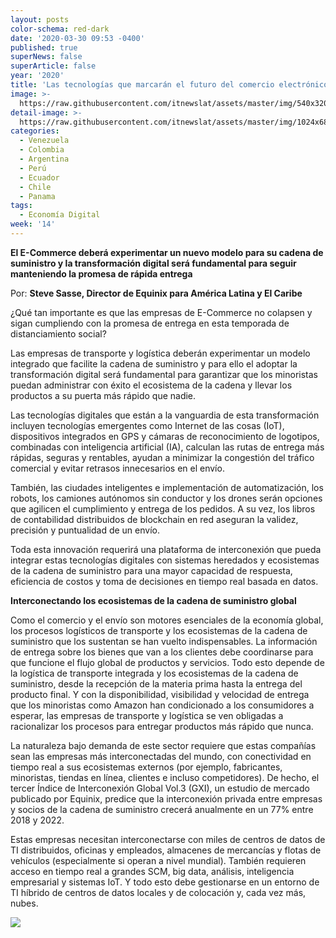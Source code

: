 ```yaml
---
layout: posts
color-schema: red-dark
date: '2020-03-30 09:53 -0400'
published: true
superNews: false
superArticle: false
year: '2020'
title: 'Las tecnologías que marcarán el futuro del comercio electrónico '
image: >-
  https://raw.githubusercontent.com/itnewslat/assets/master/img/540x320/Steve-Sasse-p.jpg
detail-image: >-
  https://raw.githubusercontent.com/itnewslat/assets/master/img/1024x680/Steve-Sasse-g.jpg
categories:
  - Venezuela
  - Colombia
  - Argentina
  - Perú
  - Ecuador
  - Chile
  - Panama
tags:
  - Economía Digital
week: '14'
---
```

**El E-Commerce deberá experimentar un nuevo modelo para su cadena de suministro y la transformación digital será fundamental para seguir manteniendo la promesa de rápida entrega**

Por: **Steve Sasse, Director de Equinix para América Latina y El Caribe**

¿Qué tan importante es que las empresas de E-Commerce no colapsen y sigan cumpliendo con la promesa de entrega en esta temporada de distanciamiento social? 

Las empresas de transporte y logística deberán experimentar un modelo integrado que facilite la cadena de suministro y para ello el adoptar la transformación digital será fundamental para garantizar que los minoristas puedan administrar con éxito el ecosistema de la cadena y llevar los productos a su puerta más rápido que nadie.

Las tecnologías digitales que están a la vanguardia de esta transformación incluyen tecnologías emergentes como Internet de las cosas (IoT), dispositivos integrados en GPS y cámaras de reconocimiento de logotipos, combinadas con inteligencia artificial (IA), calculan las rutas de entrega más rápidas, seguras y rentables, ayudan a minimizar la congestión del tráfico comercial y evitar retrasos innecesarios en el envío.

También, las ciudades inteligentes e implementación de automatización, los robots, los camiones autónomos sin conductor y los drones serán opciones que agilicen el cumplimiento y entrega de los pedidos. A su vez, los libros de contabilidad distribuidos de blockchain en red aseguran la validez, precisión y puntualidad de un envío.

Toda esta innovación requerirá una plataforma de interconexión que pueda integrar estas tecnologías digitales con sistemas heredados y ecosistemas de la cadena de suministro para una mayor capacidad de respuesta, eficiencia de costos y toma de decisiones en tiempo real basada en datos.

**Interconectando los ecosistemas de la cadena de suministro global**

Como el comercio y el envío son motores esenciales de la economía global, los procesos logísticos de transporte y los ecosistemas de la cadena de suministro que los sustentan se han vuelto indispensables. La información de entrega sobre los bienes que van a los clientes debe coordinarse para que funcione el flujo global de productos y servicios. Todo esto depende de la logística de transporte integrada y los ecosistemas de la cadena de suministro, desde la recepción de la materia prima hasta la entrega del producto final. Y con la disponibilidad, visibilidad y velocidad de entrega que los minoristas como Amazon han condicionado a los consumidores a esperar, las empresas de transporte y logística se ven obligadas a racionalizar los procesos para entregar productos más rápido que nunca.

La naturaleza bajo demanda de este sector requiere que estas compañías sean las empresas más interconectadas del mundo, con conectividad en tiempo real a sus ecosistemas externos (por ejemplo, fabricantes, minoristas, tiendas en línea, clientes e incluso competidores). De hecho, el tercer Índice de Interconexión Global Vol.3 (GXI), un estudio de mercado publicado por Equinix, predice que la interconexión privada entre empresas y socios de la cadena de suministro crecerá anualmente en un 77% entre 2018 y 2022.

Estas empresas necesitan interconectarse con miles de centros de datos de TI distribuidos, oficinas y empleados, almacenes de mercancías y flotas de vehículos (especialmente si operan a nivel mundial). También requieren acceso en tiempo real a grandes SCM, big data, análisis, inteligencia empresarial y sistemas IoT. Y todo esto debe gestionarse en un entorno de TI híbrido de centros de datos locales y de colocación y, cada vez más, nubes. 

<img src="https://tracker.metricool.com/c3po.jpg?hash=56f88a41e39ab42c063cc51676587a04"/>
